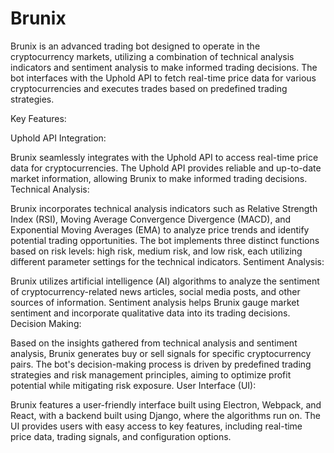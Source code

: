 # Brunix

Brunix is an advanced trading bot designed to operate in the cryptocurrency markets, utilizing a combination of technical analysis indicators and sentiment analysis to make informed trading decisions. The bot interfaces with the Uphold API to fetch real-time price data for various cryptocurrencies and executes trades based on predefined trading strategies.

Key Features:

Uphold API Integration:

Brunix seamlessly integrates with the Uphold API to access real-time price data for cryptocurrencies.
The Uphold API provides reliable and up-to-date market information, allowing Brunix to make informed trading decisions.
Technical Analysis:

Brunix incorporates technical analysis indicators such as Relative Strength Index (RSI), Moving Average Convergence Divergence (MACD), and Exponential Moving Averages (EMA) to analyze price trends and identify potential trading opportunities.
The bot implements three distinct functions based on risk levels: high risk, medium risk, and low risk, each utilizing different parameter settings for the technical indicators.
Sentiment Analysis:

Brunix utilizes artificial intelligence (AI) algorithms to analyze the sentiment of cryptocurrency-related news articles, social media posts, and other sources of information.
Sentiment analysis helps Brunix gauge market sentiment and incorporate qualitative data into its trading decisions.
Decision Making:

Based on the insights gathered from technical analysis and sentiment analysis, Brunix generates buy or sell signals for specific cryptocurrency pairs.
The bot's decision-making process is driven by predefined trading strategies and risk management principles, aiming to optimize profit potential while mitigating risk exposure.
User Interface (UI):

Brunix features a user-friendly interface built using Electron, Webpack, and React, with a backend built using Django, where the algorithms run on.
The UI provides users with easy access to key features, including real-time price data, trading signals, and configuration options.
